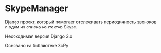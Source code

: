 # SkypeManager

Django проект, который помогает отслеживать периодичность звоноков людям из списка контактов Skype.

Необходимая версия Django 3.x

Основано на библиотеке ScPy

